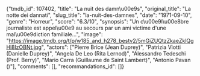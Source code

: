 {"tmdb_id": 107402, "title": "La nuit des damn\u00e9s", "original_title": "La notte dei dannati", "slug_title": "la-nuit-des-damnes", "date": "1971-09-10", "genre": "Horreur", "score": "6.3/10", "synopsis": "Un c\u00e9l\u00e8bre journaliste est appel\u00e9 au secours par un ami victime d'une mal\u00e9diction familiale...", "image": "https://image.tmdb.org/t/p/w185_and_h278_bestv2/5mGiZUQtzZkaeZklQgHl8lzOBNt.jpg", "actors": ["Pierre Brice (Jean Duprey)", "Patrizia Viotti (Danielle Duprey)", "Angela De Leo (Rita Lernod)", "Alessandro Tedeschi (Prof. Berry)", "Mario Carra (Guillaume de Saint Lambert)", "Antonio Pavan ()"], "comments": [], "recommandations_id": []}